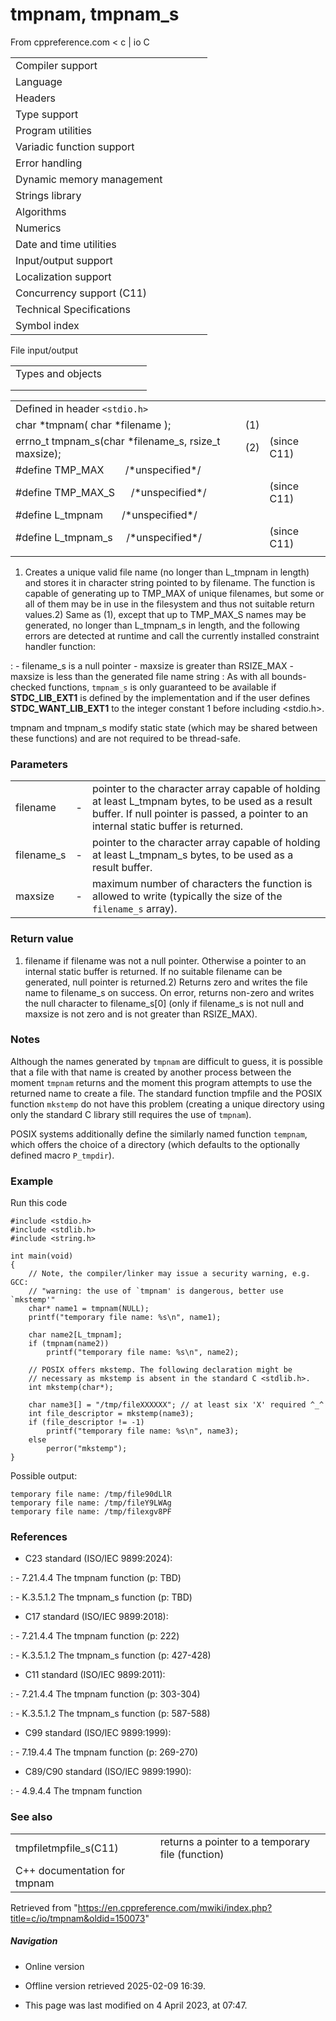 # tmpnam, tmpnam_s

From cppreference.com
< c‎ | io
 C

|  |  |  |  |  |
| --- | --- | --- | --- | --- |
| Compiler support | | | | |
| Language | | | | |
| Headers | | | | |
| Type support | | | | |
| Program utilities | | | | |
| Variadic function support | | | | |
| Error handling | | | | |
| Dynamic memory management | | | | |
| Strings library | | | | |
| Algorithms | | | | |
| Numerics | | | | |
| Date and time utilities | | | | |
| Input/output support | | | | |
| Localization support | | | | |
| Concurrency support (C11) | | | | |
| Technical Specifications | | | | |
| Symbol index | | | | |

 File input/output

|  |  |  |  |  |
| --- | --- | --- | --- | --- |
| Types and objects | | | | |
| |  |  |  |  |  |  |  |  |  |  |  |  |  |  |  |  |  |  |  |  |  |  | | --- | --- | --- | --- | --- | --- | --- | --- | --- | --- | --- | --- | --- | --- | --- | --- | --- | --- | --- | --- | --- | --- | | |  |  |  |  |  | | --- | --- | --- | --- | --- | | stdinstdoutstderr | | | | | | |  |  |  |  |  | | --- | --- | --- | --- | --- | | FILE | | | | | | fpos_t | | | | | |  | | | | | | |
| |  |  |  |  |  | | --- | --- | --- | --- | --- | | Functions | | | | | | File access | | | | | | |  |  |  |  |  | | --- | --- | --- | --- | --- | | fopenfopen_s(C11) | | | | | | freopenfreopen_s(C11) | | | | | | fwide(C95) | | | | | | |  |  |  |  |  | | --- | --- | --- | --- | --- | | setbuf | | | | | | setvbuf | | | | | | fclose | | | | | | fflush | | | | | |  | | | | | | | Unformatted input/output | | | | | | |  |  |  |  |  | | --- | --- | --- | --- | --- | | fgetc | | | | | | fgets | | | | | | fputc | | | | | | fputs | | | | | | getchar | | | | | | getsgets_s(until C11)(C11) | | | | | | putchar | | | | | | puts | | | | | | ungetc | | | | | | |  |  |  |  |  | | --- | --- | --- | --- | --- | | fgetwcgetwc(C95)(C95) | | | | | | fgetws(C95) | | | | | | fputwcputwc(C95)(C95) | | | | | | fputws(C95) | | | | | | getwchar(C95) | | | | | | putwchar(C95) | | | | | | ungetwc(C95) | | | | | |  | | | | | | | Formatted input | | | | | | |  |  |  |  |  | | --- | --- | --- | --- | --- | | scanffscanfsscanfscanf_sfscanf_ssscanf_s(C11)(C11)(C11) | | | | | | wscanffwscanfswscanfwscanf_sfwscanf_sswscanf_s(C95)(C95)(C95)(C11)(C11)(C11) | | | | | | |  |  |  |  |  | | --- | --- | --- | --- | --- | | vscanfvfscanfvsscanfvscanf_svfscanf_svsscanf_s(C99)(C99)(C99)(C11)(C11)(C11) | | | | | | vwscanfvfwscanfvswscanfvwscanf_svfwscanf_svswscanf_s(C99)(C99)(C99)(C11)(C11)(C11) | | | | | | | |  |  |  |  |  | | --- | --- | --- | --- | --- | | Direct input/output | | | | | | |  |  |  |  |  | | --- | --- | --- | --- | --- | | fread | | | | | | |  |  |  |  |  | | --- | --- | --- | --- | --- | | fwrite | | | | | | | Formatted output | | | | | | |  |  |  |  |  | | --- | --- | --- | --- | --- | | printffprintfsprintfsnprintfprintf_sfprintf_ssprintf_ssnprintf_s(C99)(C11)(C11)(C11)(C11) | | | | | | wprintffwprintfswprintfwprintf_sfwprintf_sswprintf_ssnwprintf_s(C95)(C95)(C95)(C11)(C11)(C11)(C11) | | | | | | |  |  |  |  |  | | --- | --- | --- | --- | --- | | vprintfvfprintfvsprintfvsnprintfvprintf_svfprintf_svsprintf_svsnprintf_s(C99)(C11)(C11)(C11)(C11) | | | | | | vwprintfvfwprintfvswprintfvwprintf_svfwprintf_svswprintf_svsnwprintf_s(C95)(C95)(C95)(C11)(C11)(C11)(C11) | | | | | | | File positioning | | | | | | |  |  |  |  |  | | --- | --- | --- | --- | --- | | ftell | | | | | | fgetpos | | | | | | fseek | | | | | | |  |  |  |  |  | | --- | --- | --- | --- | --- | | fsetpos | | | | | | rewind | | | | | |  | | | | | | | Error handling | | | | | | |  |  |  |  |  | | --- | --- | --- | --- | --- | | clearerr | | | | | | feof | | | | | | |  |  |  |  |  | | --- | --- | --- | --- | --- | | ferror | | | | | | perror | | | | | | | Operations on files | | | | | | |  |  |  |  |  | | --- | --- | --- | --- | --- | | remove | | | | | | tmpfiletmpfile_s(C11) | | | | | | |  |  |  |  |  | | --- | --- | --- | --- | --- | | rename | | | | | | ****tmpnamtmpnam_s****(C11) | | | | | | |

|  |  |  |
| --- | --- | --- |
| Defined in header `<stdio.h>` |  |  |
| char \*tmpnam( char \*filename ); | (1) |  |
| errno_t tmpnam_s(char \*filename_s, rsize_t maxsize); | (2) | (since C11) |
| #define TMP_MAX        /\*unspecified\*/ |  |  |
| #define TMP_MAX_S      /\*unspecified\*/ |  | (since C11) |
| #define L_tmpnam       /\*unspecified\*/ |  |  |
| #define L_tmpnam_s     /\*unspecified\*/ |  | (since C11) |
|  |  |  |

1) Creates a unique valid file name (no longer than L_tmpnam in length) and stores it in character string pointed to by filename. The function is capable of generating up to TMP_MAX of unique filenames, but some or all of them may be in use in the filesystem and thus not suitable return values.2) Same as (1), except that up to TMP_MAX_S names may be generated, no longer than L_tmpnam_s in length, and the following errors are detected at runtime and call the currently installed constraint handler function:

:   - filename_s is a null pointer
    - maxsize is greater than RSIZE_MAX
    - maxsize is less than the generated file name string
:   As with all bounds-checked functions, `tmpnam_s` is only guaranteed to be available if __STDC_LIB_EXT1__ is defined by the implementation and if the user defines __STDC_WANT_LIB_EXT1__ to the integer constant 1 before including <stdio.h>.

tmpnam and tmpnam_s modify static state (which may be shared between these functions) and are not required to be thread-safe.

### Parameters

|  |  |  |
| --- | --- | --- |
| filename | - | pointer to the character array capable of holding at least L_tmpnam bytes, to be used as a result buffer. If null pointer is passed, a pointer to an internal static buffer is returned. |
| filename_s | - | pointer to the character array capable of holding at least L_tmpnam_s bytes, to be used as a result buffer. |
| maxsize | - | maximum number of characters the function is allowed to write (typically the size of the `filename_s` array). |

### Return value

1) filename if filename was not a null pointer. Otherwise a pointer to an internal static buffer is returned. If no suitable filename can be generated, null pointer is returned.2) Returns zero and writes the file name to filename_s on success. On error, returns non-zero and writes the null character to filename_s[0] (only if filename_s is not null and maxsize is not zero and is not greater than RSIZE_MAX).

### Notes

Although the names generated by `tmpnam` are difficult to guess, it is possible that a file with that name is created by another process between the moment `tmpnam` returns and the moment this program attempts to use the returned name to create a file. The standard function tmpfile and the POSIX function `mkstemp` do not have this problem (creating a unique directory using only the standard C library still requires the use of `tmpnam`).

POSIX systems additionally define the similarly named function `tempnam`, which offers the choice of a directory (which defaults to the optionally defined macro `P_tmpdir`).

### Example

Run this code

```
#include <stdio.h>
#include <stdlib.h>
#include <string.h>
 
int main(void)
{
    // Note, the compiler/linker may issue a security warning, e.g. GCC:
    // "warning: the use of `tmpnam' is dangerous, better use `mkstemp'"
    char* name1 = tmpnam(NULL);
    printf("temporary file name: %s\n", name1);
 
    char name2[L_tmpnam];
    if (tmpnam(name2))
        printf("temporary file name: %s\n", name2);
 
    // POSIX offers mkstemp. The following declaration might be
    // necessary as mkstemp is absent in the standard C <stdlib.h>.
    int mkstemp(char*);
 
    char name3[] = "/tmp/fileXXXXXX"; // at least six 'X' required ^_^
    int file_descriptor = mkstemp(name3);
    if (file_descriptor != -1)
        printf("temporary file name: %s\n", name3);
    else
        perror("mkstemp");
}

```

Possible output:

```
temporary file name: /tmp/file90dLlR
temporary file name: /tmp/fileY9LWAg
temporary file name: /tmp/filexgv8PF

```

### References

- C23 standard (ISO/IEC 9899:2024):

:   - 7.21.4.4 The tmpnam function (p: TBD)

:   - K.3.5.1.2 The tmpnam_s function (p: TBD)

- C17 standard (ISO/IEC 9899:2018):

:   - 7.21.4.4 The tmpnam function (p: 222)

:   - K.3.5.1.2 The tmpnam_s function (p: 427-428)

- C11 standard (ISO/IEC 9899:2011):

:   - 7.21.4.4 The tmpnam function (p: 303-304)

:   - K.3.5.1.2 The tmpnam_s function (p: 587-588)

- C99 standard (ISO/IEC 9899:1999):

:   - 7.19.4.4 The tmpnam function (p: 269-270)

- C89/C90 standard (ISO/IEC 9899:1990):

:   - 4.9.4.4 The tmpnam function

### See also

|  |  |
| --- | --- |
| tmpfiletmpfile_s(C11) | returns a pointer to a temporary file   (function) |
| C++ documentation for tmpnam | |

Retrieved from "<https://en.cppreference.com/mwiki/index.php?title=c/io/tmpnam&oldid=150073>"

##### Navigation

- Online version
- Offline version retrieved 2025-02-09 16:39.

- This page was last modified on 4 April 2023, at 07:47.